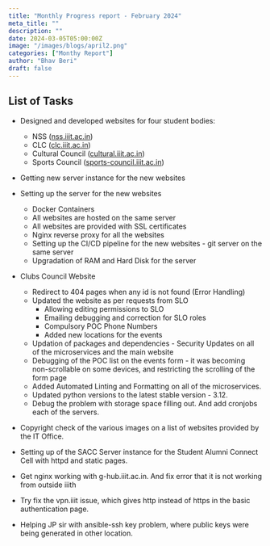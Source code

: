 ```yaml
---
title: "Monthly Progress report - February 2024"
meta_title: ""
description: ""
date: 2024-03-05T05:00:00Z
image: "/images/blogs/april2.png"
categories: ["Monthy Report"]
author: "Bhav Beri"
draft: false
---
```


## List of Tasks
- Designed and developed websites for four student bodies:
    - NSS ([nss.iiit.ac.in](https://nss.iiit.ac.in))
    - CLC ([clc.iiit.ac.in](https://clc.iiit.ac.in/))
    - Cultural Council ([cultural.iiit.ac.in](https://cultural.iiit.ac.in/))
    - Sports Council ([sports-council.iiit.ac.in](https://sports-council.iiit.ac.in/))

- Getting new server instance for the new websites
- Setting up the server for the new websites
    - Docker Containers
    - All websites are hosted on the same server
    - All websites are provided with SSL certificates
    - Nginx reverse proxy for all the websites
    - Setting up the CI/CD pipeline for the new websites - git server on the same server
    - Upgradation of RAM and Hard Disk for the server
- Clubs Council Website
    - Redirect to 404 pages when any id is not found (Error Handling)
    - Updated the website as per requests from SLO
        - Allowing editing permissions to SLO
        - Emailing debugging and correction for SLO roles
        - Compulsory POC Phone Numbers
        - Added new locations for the events
    - Updation of packages and dependencies - Security Updates on all of the microservices and the main website
    - Debugging of the POC list on the events form - it was becoming non-scrollable on some devices, and restricting the scrolling of the form page
    - Added Automated Linting and Formatting on all of the microservices.
    - Updated python versions to the latest stable version - 3.12.
    - Debug the problem with storage space filling out. And add cronjobs each of the servers.
- Copyright check of the various images on a list of websites provided by the IT Office.
- Setting up of the SACC Server instance for the Student Alumni Connect Cell with httpd and static pages.
- Get nginx working with g-hub.iiit.ac.in. And fix error that it is not working from outside iiith
- Try fix the vpn.iiit issue, which gives http instead of https in the basic authentication page. 
- Helping JP sir with ansible-ssh key problem, where public keys were being generated in other location.
